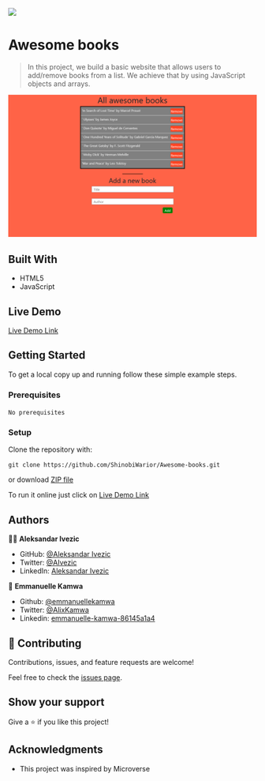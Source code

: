 ![](https://img.shields.io/badge/Microverse-blueviolet)

# Awesome books

> In this project, we build a basic website that allows users to add/remove books from a list. We achieve that by using JavaScript objects and arrays.

![screenshot](./screenshot-app.png)


## Built With

- HTML5
- JavaScript

## Live Demo

[Live Demo Link](https://shinobiwarior.github.io/Awesome-Books/)


## Getting Started

To get a local copy up and running follow these simple example steps.

### Prerequisites

`No prerequisites`

### Setup

Clone the repository with:

```
git clone https://github.com/ShinobiWarior/Awesome-books.git
```
or download [ZIP file](https://github.com/ShinobiWarior/Awesome-Books/archive/refs/heads/books-feature.zip)


To run it online just click on [Live Demo Link](https://shinobiwarior.github.io/Awesome-Books/)



## Authors

👤👤 **Aleksandar Ivezic**

- GitHub: [@Aleksandar Ivezic](https://github.com/ShinobiWarior)
- Twitter: [@AIvezic](https://twitter.com/AIvezic)
- LinkedIn: [Aleksandar Ivezic](https://www.linkedin.com/in/aleksandar-ivezic/)


👤 **Emmanuelle Kamwa**

-   Github: [@emmanuellekamwa](https://github.com/emmanuellekamwa)
-   Twitter: [@AlixKamwa](https://twitter.com/AlixKamwa)
-   Linkedin: [emmanuelle-kamwa-86145a1a4](https://www.linkedin.com/in/emmanuelle-kamwa-86145a1a4/)


## 🤝 Contributing

Contributions, issues, and feature requests are welcome!

Feel free to check the [issues page](https://github.com/ShinobiWarior/Awesome-Books/issues/).

## Show your support

Give a ⭐️ if you like this project!

## Acknowledgments

- This project was inspired by Microverse


